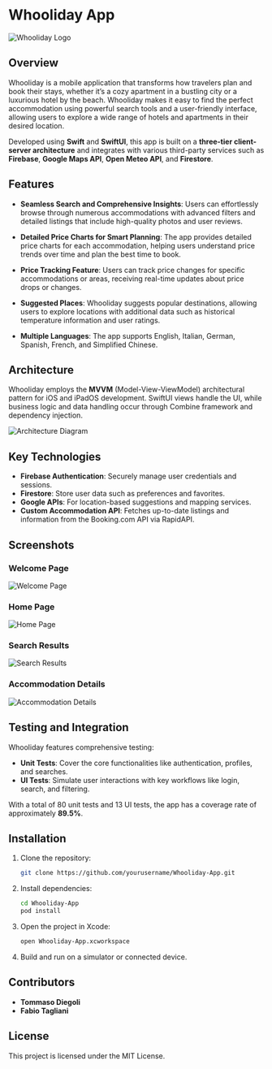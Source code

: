 
# Whooliday App

![Whooliday Logo](path_to_logo_image)

## Overview

Whooliday is a mobile application that transforms how travelers plan and book their stays, whether it’s a cozy apartment in a bustling city or a luxurious hotel by the beach. Whooliday makes it easy to find the perfect accommodation using powerful search tools and a user-friendly interface, allowing users to explore a wide range of hotels and apartments in their desired location.

Developed using **Swift** and **SwiftUI**, this app is built on a **three-tier client-server architecture** and integrates with various third-party services such as **Firebase**, **Google Maps API**, **Open Meteo API**, and **Firestore**.

## Features

- **Seamless Search and Comprehensive Insights**: Users can effortlessly browse through numerous accommodations with advanced filters and detailed listings that include high-quality photos and user reviews.
  
- **Detailed Price Charts for Smart Planning**: The app provides detailed price charts for each accommodation, helping users understand price trends over time and plan the best time to book.

- **Price Tracking Feature**: Users can track price changes for specific accommodations or areas, receiving real-time updates about price drops or changes.

- **Suggested Places**: Whooliday suggests popular destinations, allowing users to explore locations with additional data such as historical temperature information and user ratings.

- **Multiple Languages**: The app supports English, Italian, German, Spanish, French, and Simplified Chinese.

## Architecture

Whooliday employs the **MVVM** (Model-View-ViewModel) architectural pattern for iOS and iPadOS development. SwiftUI views handle the UI, while business logic and data handling occur through Combine framework and dependency injection.

![Architecture Diagram](path_to_architecture_image)

## Key Technologies

- **Firebase Authentication**: Securely manage user credentials and sessions.
- **Firestore**: Store user data such as preferences and favorites.
- **Google APIs**: For location-based suggestions and mapping services.
- **Custom Accommodation API**: Fetches up-to-date listings and information from the Booking.com API via RapidAPI.

## Screenshots

### Welcome Page

![Welcome Page](path_to_welcome_image)

### Home Page

![Home Page](path_to_home_image)

### Search Results

![Search Results](path_to_search_image)

### Accommodation Details

![Accommodation Details](path_to_accommodation_image)

## Testing and Integration

Whooliday features comprehensive testing:

- **Unit Tests**: Cover the core functionalities like authentication, profiles, and searches.
- **UI Tests**: Simulate user interactions with key workflows like login, search, and filtering.

With a total of 80 unit tests and 13 UI tests, the app has a coverage rate of approximately **89.5%**.

## Installation

1. Clone the repository:
   ```bash
   git clone https://github.com/yourusername/Whooliday-App.git
   ```
2. Install dependencies:
   ```bash
   cd Whooliday-App
   pod install
   ```
3. Open the project in Xcode:
   ```bash
   open Whooliday-App.xcworkspace
   ```
4. Build and run on a simulator or connected device.

## Contributors

- **Tommaso Diegoli**
- **Fabio Tagliani**

## License

This project is licensed under the MIT License.
